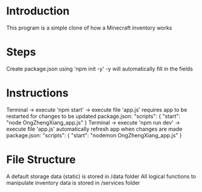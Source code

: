 Introduction
=============
This program is a simple clone of how a Minecraft inventory works


Steps
=============
Create package.json using 'npm init -y'
    -y will automatically fill in the fields

Instructions
=============
Terminal -> execute 'npm start' -> execute file 'app.js' requires app to be restarted for changes to be updated
    package.json: "scripts": { "start": "node OngZhengXiang_app.js" }
Terminal -> execute 'npm run dev' -> execute file 'app.js' automatically refresh app when changes are made
    package.json: "scripts": { "start": "nodemon OngZhengXiang_app.js" }

File Structure
=============
A default storage data (static) is stored in /data folder
All logical functions to manipulate inventory data is stored in /services folder

